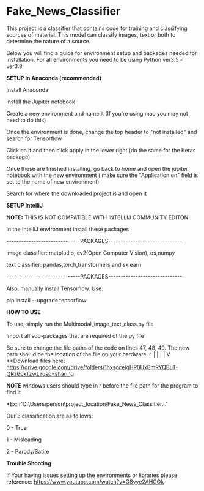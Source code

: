 # Fake_News_Classifier

This project is a classifier that contains code for training and classifying sources of material. This model can classify images, text or both to determine the nature of a source. 

Below you will find a guide for environment setup and packages needed for installation. For all environments you need to be using Python ver3.5 - ver3.8

**SETUP in Anaconda (recommended)**

Install Anaconda

install the Jupiter notebook

Create a new environment and name it (If you're using mac you may not need to do this)

Once the environment is done, change the top header to "not installed" and search for Tensorflow

Click on it and then click apply in the lower right (do the same for the Keras package)

Once these are finished installing, go back to home and open the jupiter notebook with the new environment ( make sure the "Application on" field is set
to the name of new environment)

Search for where the downloaded project is and open it


**SETUP IntelliJ**

**NOTE:** THIS IS NOT COMPATIBLE WITH INTELLIJ COMMUNITY EDITON


In the IntelliJ environment install these packages

------------------------------PACKAGES------------------------------

image classifier: matplotlib, cv2(Open Computer Vision), os,numpy

text classifier: pandas,torch,transformers and sklearn

------------------------------PACKAGES------------------------------

Also, manually install Tensorflow. Use:

pip install --upgrade tensorflow


**HOW TO USE**

To use, simply run the Multimodal_image_text_class.py file

Import all sub-packages that are required of the py file

Be sure to change the file paths of the code on lines 47, 48, 49. The new path should be the location of the file on your hardware.
                                              ^
                                              |
                                              |
                                              |
                                              |
                                              V
 **Download files here: https://drive.google.com/drive/folders/1hxscceigHP0UxBmRYQBuT-QRz6bxTzwL?usp=sharing
 
**NOTE** windows users should type in r before the file path for the program to find it

*Ex: r'C:\Users\person\project_location\Fake_News_Classifier\...'

Our 3 classification are as follows: 

0 - True

1 - Misleading

2 - Parody/Satire

**Trouble Shooting**

If Your having issues setting up the environments or libraries please reference: https://www.youtube.com/watch?v=O8yye2AHCOk
